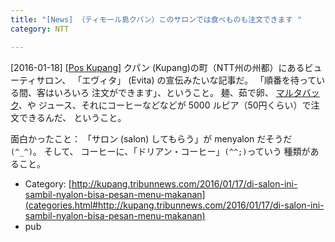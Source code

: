 ```yaml
---
title: "[News] （ティモール島クパン）このサロンでは食べものも注文できます "
category: NTT

---
```


[2016-01-18] [[Pos Kupang]](http://kupang.tribunnews.com/2016/01/17/di-salon-ini-sambil-nyalon-bisa-pesan-menu-makanan)  クパン (Kupang)の町（NTT州の州都）にあるビューティサロン、
「エヴィタ」 (Evita) の宣伝みたいな記事だ。
「順番を待っている間、客はいろいろ
注文ができます」、ということ。
麺、茹で卵、
[マルタバック](https://ja.wikipedia.org/wiki/%E3%83%A0%E3%83%AB%E3%82%BF%E3%83%90)、や
ジュース、それにコーヒーなどなどが
5000 ルピア（50円くらい）で注文できるんだ、
ということ。

 面白かったこと：
「サロン (salon) してもらう」が
menyalon だそうだ `(^_^)`。
そして、
コーヒーに、「ドリアン・コーヒー」`(^^;)`っていう
種類があること。

- Category: [http://kupang.tribunnews.com/2016/01/17/di-salon-ini-sambil-nyalon-bisa-pesan-menu-makanan](categories.html#http://kupang.tribunnews.com/2016/01/17/di-salon-ini-sambil-nyalon-bisa-pesan-menu-makanan)
- pub


